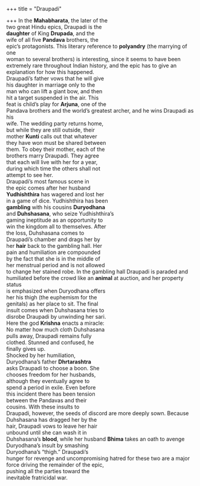 +++
title = "Draupadi"

+++
In the **Mahabharata**, the later of the  
two great Hindu epics, Draupadi is the  
**daughter** of King **Drupada**, and the  
wife of all five **Pandava** brothers, the  
epic’s protagonists. This literary reference to **polyandry** (the marrying of one  
woman to several brothers) is interesting, since it seems to have been  
extremely rare throughout Indian history, and the epic has to give an explanation for how this happened.  
Draupadi’s father vows that he will give  
his daughter in marriage only to the  
man who can lift a giant bow, and then  
hit a target suspended in the air. This  
feat is child’s play for **Arjuna**, one of the  
Pandava brothers and the world’s greatest archer, and he wins Draupadi as his  
wife. The wedding party returns home,  
but while they are still outside, their  
mother **Kunti** calls out that whatever  
they have won must be shared between  
them. To obey their mother, each of the  
brothers marry Draupadi. They agree  
that each will live with her for a year,  
during which time the others shall not  
attempt to see her.  
Draupadi’s most famous scene in  
the epic comes after her husband  
**Yudhishthira** has wagered and lost her  
in a game of dice. Yudhishthira has been  
**gambling** with his cousins **Duryodhana**  
and **Duhshasana**, who seize Yudhishthira’s  
gaming ineptitude as an opportunity to  
win the kingdom all to themselves. After  
the loss, Duhshasana comes to  
Draupadi’s chamber and drags her by  
her **hair** back to the gambling hall. Her  
pain and humiliation are compounded  
by the fact that she is in the middle of  
her menstrual period and is not allowed  
to change her stained robe. In the gambling hall Draupadi is paraded and  
humiliated before the crowd like an **animal** at auction, and her property status  
is emphasized when Duryodhana offers  
her his thigh (the euphemism for the  
genitals) as her place to sit. The final  
insult comes when Duhshasana tries to  
disrobe Draupadi by unwinding her sari.  
Here the god **Krishna** enacts a miracle:  
No matter how much cloth Duhshasana  
pulls away, Draupadi remains fully  
clothed. Stunned and confused, he  
finally gives up.  
Shocked by her humiliation,  
Duryodhana’s father **Dhrtarashtra**  
asks Draupadi to choose a boon. She  
chooses freedom for her husbands,  
although they eventually agree to  
spend a period in exile. Even before  
this incident there has been tension  
between the Pandavas and their  
cousins. With these insults to  
Draupadi, however, the seeds of discord are more deeply sown. Because  
Duhshasana has dragged her by the  
hair, Draupadi vows to leave her hair  
unbound until she can wash it in  
Duhshasana’s **blood**, while her husband **Bhima** takes an oath to avenge  
Duryodhana’s insult by smashing  
Duryodhana’s “thigh.” Draupadi’s  
hunger for revenge and uncompromising hatred for these two are a major  
force driving the remainder of the epic,  
pushing all the parties toward the  
inevitable fratricidal war.